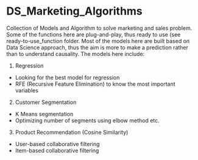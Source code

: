 # DS_Marketing_Algorithms

Collection of Models and Algorithm to solve marketing and sales problem. Some of the functions here are plug-and-play, thus ready to use (see ready-to-use_function folder. Most of the models here are built based on Data Science approach, thus the aim is more to make a prediction rather than to understand causality. The models here include:

1. Regression
  - Looking for the best model for regression
  - RFE (Recursive Feature Elimination) to know the most important variables
  
2. Customer Segmentation
  - K Means segmentation
  - Optimizing number of segments using elbow method etc.

3. Product Recommendation (Cosine Similarity)
  - User-based collaborative filtering
  - Item-based collaborative filtering
